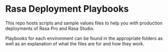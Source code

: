 # Rasa Deployment Playbooks
This repo hosts scripts and sample values files to help you with production deployments of Rasa Pro and Rasa Studio.

Playbooks for each environment can be found in the appropriate folders as well as an explanation of what the files are for and how they work.
